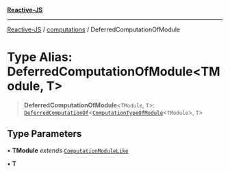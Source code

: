 [**Reactive-JS**](../../README.md)

***

[Reactive-JS](../../README.md) / [computations](../README.md) / DeferredComputationOfModule

# Type Alias: DeferredComputationOfModule\<TModule, T\>

> **DeferredComputationOfModule**\<`TModule`, `T`\>: [`DeferredComputationOf`](DeferredComputationOf.md)\<[`ComputationTypeOfModule`](ComputationTypeOfModule.md)\<`TModule`\>, `T`\>

## Type Parameters

• **TModule** *extends* [`ComputationModuleLike`](../interfaces/ComputationModuleLike.md)

• **T**
